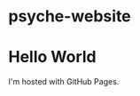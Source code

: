 # psyche-website
<!DOCTYPE html>
<html>
<body>
<h1>Hello World</h1>
<p>I'm hosted with GitHub Pages.</p>
</body>
</html>
